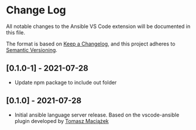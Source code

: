 # Change Log

All notable changes to the Ansible VS Code extension will be documented in this file.

The format is based on [Keep a Changelog](https://keepachangelog.com/en/1.0.0/),
and this project adheres to [Semantic Versioning](https://semver.org/spec/v2.0.0.html).

## [0.1.0-1] - 2021-07-28

- Update npm package to include out folder

## [0.1.0] - 2021-07-28

- Initial ansible language server release. Based on the vscode-ansible plugin
  developed by [Tomasz Maciążek](https://github.com/tomaciazek)
